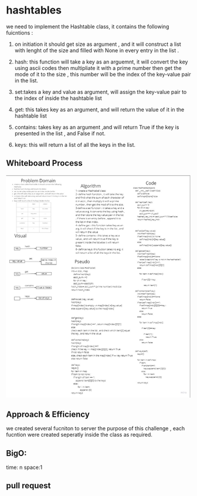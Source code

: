 # hashtables
we need to implement the Hashtable class, it contains the following fuicntions :
1. on initiation it should get size as argument , and it will construct a list with lenght of the size and filled with None in every entry in the list .
2. hash: this function will take a key as an arguemnt, it will convert the key using ascii codes then multipliate it with a prime number then get the mode of it to the size , this number will be the index of the key-value pair in the list.

3. set:takes a key and value as argument, will assign the key-value pair to the index of inside the hashtable list

4. get: this takes key as an argument, and will return the value of it in the hashtable list

5. contains: takes key as an argument ,and will return True if the key is presented in the list , and False if not.

6. keys: this will return a list of all the keys in the list.



## Whiteboard Process
![whiteboard](../data_structures_and_algorithms/assessts/hashtable.jpg)



## Approach & Efficiency
we created several fucniton to server the purpose of this challenge , each fucntion were created seperatly inside the class as required.

## BigO: 
time: n
space:1

## pull request
